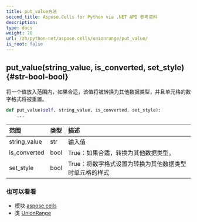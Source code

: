 ```yaml
---
title: put_value方法
second_title: Aspose.Cells for Python via .NET API 参考资料
description:
type: docs
weight: 70
url: /zh/python-net/aspose.cells/unionrange/put_value/
is_root: false
---
```

##  put_value(string_value, is_converted, set_style) {#str-bool-bool}
将一个值放入范围内，如果合适，该值将被转换为其他数据类型，并且单元格的数字格式将被重置。



```python
def put_value(self, string_value, is_converted, set_style):
    ...
```


|范围|类型|描述|
| :- | :- | :- |
| string_value | str |输入值|
| is_converted | bool | True：如果合适，转换为其他数据类型。|
| set_style | bool | True：将数字格式设置为转换为其他数据类型时单元格的样式|



### 也可以看看
* 模块 [aspose.cells](../../)
* 类 [UnionRange](/cells/zh/python-net/aspose.cells/unionrange)
